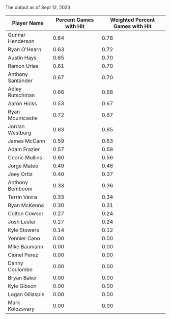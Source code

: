 The output as of Sept 12, 2023

| Player Name | Percent Games with Hit | Weighted Percent Games with Hit |
| ----------- | ---------------------- | ------------------------------- |
| Gunnar Henderson | 0.64 | 0.78 |
| Ryan O'Hearn | 0.63 | 0.72 |
| Austin Hays | 0.65 | 0.70 |
| Ramon Urias | 0.61 | 0.70 |
| Anthony Santander | 0.67 | 0.70 |
| Adley Rutschman | 0.66 | 0.68 |
| Aaron Hicks | 0.53 | 0.67 |
| Ryan Mountcastle | 0.72 | 0.67 |
| Jordan Westburg | 0.63 | 0.65 |
| James McCann | 0.59 | 0.63 |
| Adam Frazier | 0.57 | 0.58 |
| Cedric Mullins | 0.60 | 0.56 |
| Jorge Mateo | 0.49 | 0.46 |
| Joey Ortiz | 0.40 | 0.37 |
| Anthony Bemboom | 0.33 | 0.36 |
| Terrin Vavra | 0.33 | 0.34 |
| Ryan McKenna | 0.30 | 0.31 |
| Colton Cowser | 0.27 | 0.24 |
| Josh Lester | 0.27 | 0.24 |
| Kyle Stowers | 0.14 | 0.12 |
| Yennier Cano | 0.00 | 0.00 |
| Mike Baumann | 0.00 | 0.00 |
| Cionel Perez | 0.00 | 0.00 |
| Danny Coulombe | 0.00 | 0.00 |
| Bryan Baker | 0.00 | 0.00 |
| Kyle Gibson | 0.00 | 0.00 |
| Logan Gillaspie | 0.00 | 0.00 |
| Mark Kolozsvary | 0.00 | 0.00 |

